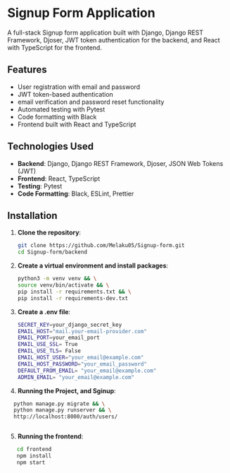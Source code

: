 # Signup Form Application
A full-stack Signup form application built with Django, Django REST Framework, Djoser, JWT token authentication for the backend, and React with TypeScript for the frontend.

## Features

- User registration with email and password
- JWT token-based authentication
- email verification and password reset functionality
- Automated testing with Pytest
- Code formatting with Black
- Frontend built with React and TypeScript

## Technologies Used

- **Backend**: Django, Django REST Framework, Djoser, JSON Web Tokens (JWT)
- **Frontend**: React, TypeScript
- **Testing**: Pytest
- **Code Formatting**: Black, ESLint, Prettier

## Installation

1. **Clone the repository**:
   ```bash
   git clone https://github.com/Melaku05/Signup-form.git
   cd Signup-form/backend


2. **Create a virtual environment and install packages**:
   ```bash
   python3 -m venv venv && \
   source venv/bin/activate && \
   pip install -r requirements.txt && \
   pip install -r requirements-dev.txt


3. **Create a .env file**:
   ```bash
   SECRET_KEY=your_django_secret_key
   EMAIL_HOST="mail.your-email-provider.com"
   EMAIL_PORT=your_email_port
   EMAIL_USE_SSL= True
   EMAIL_USE_TLS= False
   EMAIL_HOST_USER="your_email@example.com"
   EMAIL_HOST_PASSWORD="your_email_password"
   DEFAULT_FROM_EMAIL= "your_email@example.com"
   ADMIN_EMAIL= "your_email@example.com"


4. **Running the Project, and Sginup**:
 ```bash
   python manage.py migrate && \
   python manage.py runserver && \
   http://localhost:8000/auth/users/ 



```

5. **Running the frontend**:
```bash
   cd frontend
   npm install
   npm start


